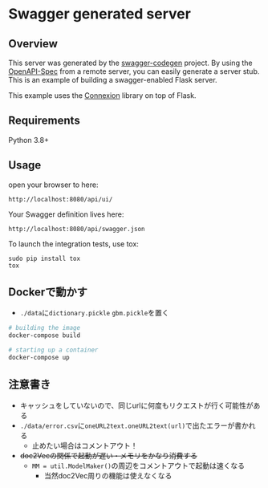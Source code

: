 # Swagger generated server

## Overview
This server was generated by the [swagger-codegen](https://github.com/swagger-api/swagger-codegen) project. By using the
[OpenAPI-Spec](https://github.com/swagger-api/swagger-core/wiki) from a remote server, you can easily generate a server stub.  This
is an example of building a swagger-enabled Flask server.

This example uses the [Connexion](https://github.com/zalando/connexion) library on top of Flask.

## Requirements
Python 3.8+

## Usage
open your browser to here:

```
http://localhost:8080/api/ui/
```

Your Swagger definition lives here:

```
http://localhost:8080/api/swagger.json
```

To launch the integration tests, use tox:
```
sudo pip install tox
tox
```

## Dockerで動かす
- `./data`に`dictionary.pickle` `gbm.pickle`を置く

```bash
# building the image
docker-compose build

# starting up a container
docker-compose up
```

## 注意書き
- キャッシュをしていないので、同じurlに何度もリクエストが行く可能性がある
- `./data/error.csv`に`oneURL2text.oneURL2text(url)`で出たエラーが書かれる
    - 止めたい場合はコメントアウト！
- ~~doc2Vecの関係で起動が遅い・メモリをかなり消費する~~
    - `MM = util.ModelMaker()`の周辺をコメントアウトで起動は速くなる
        - 当然doc2Vec周りの機能は使えなくなる